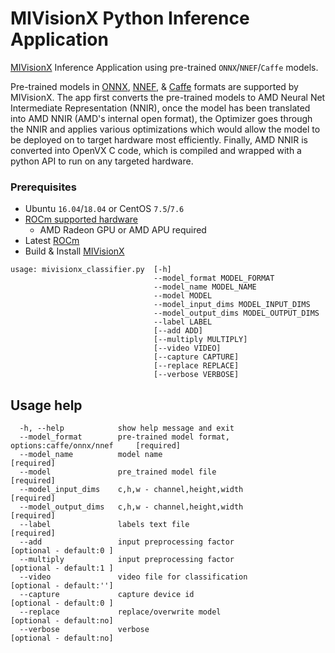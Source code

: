 # MIVisionX Python Inference Application

[MIVisionX](https://gpuopen-professionalcompute-libraries.github.io/MIVisionX/) Inference Application using pre-trained `ONNX`/`NNEF`/`Caffe` models.

Pre-trained models in [ONNX](https://onnx.ai/), [NNEF](https://www.khronos.org/nnef), & [Caffe](http://caffe.berkeleyvision.org/) formats are supported by MIVisionX. The app first converts the pre-trained models to AMD Neural Net Intermediate Representation (NNIR), once the model has been translated into AMD NNIR (AMD's internal open format), the Optimizer goes through the NNIR and applies various optimizations which would allow the model to be deployed on to target hardware most efficiently. Finally, AMD NNIR is converted into OpenVX C code, which is compiled and wrapped with a python API to run on any targeted hardware.

### Prerequisites

* Ubuntu `16.04`/`18.04` or CentOS `7.5`/`7.6`
* [ROCm supported hardware](https://rocm.github.io/ROCmInstall.html#hardware-support) 
	* AMD Radeon GPU or AMD APU required
* Latest [ROCm](https://github.com/RadeonOpenCompute/ROCm#installing-from-amd-rocm-repositories)
* Build & Install [MIVisionX](https://github.com/GPUOpen-ProfessionalCompute-Libraries/MIVisionX#linux-1)

````
usage: mivisionx_classifier.py  [-h] 
                                --model_format MODEL_FORMAT 
                                --model_name MODEL_NAME 
                                --model MODEL 
                                --model_input_dims MODEL_INPUT_DIMS 
                                --model_output_dims MODEL_OUTPUT_DIMS 
                                --label LABEL 
                                [--add ADD]
                                [--multiply MULTIPLY] 
                                [--video VIDEO]
                                [--capture CAPTURE] 
                                [--replace REPLACE]
                                [--verbose VERBOSE]
````
## Usage help
```
  -h, --help            show help message and exit
  --model_format        pre-trained model format, options:caffe/onnx/nnef     [required]
  --model_name          model name                                            [required]
  --model               pre_trained model file                                [required]
  --model_input_dims    c,h,w - channel,height,width                          [required]
  --model_output_dims   c,h,w - channel,height,width                          [required]
  --label               labels text file                                      [required]
  --add                 input preprocessing factor               [optional - default:0 ]
  --multiply            input preprocessing factor               [optional - default:1 ]
  --video               video file for classification            [optional - default:'']
  --capture             capture device id                        [optional - default:0 ]
  --replace             replace/overwrite model                  [optional - default:no]
  --verbose             verbose                                  [optional - default:no]
```
